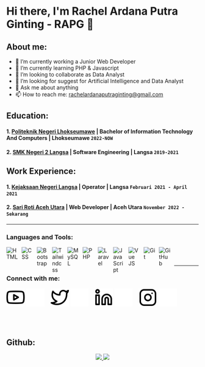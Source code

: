 # Hi there, I'm Rachel Ardana Putra Ginting - RAPG 👋
## About me:
- 🔭 I’m currently working a Junior Web Developer
- 🌱 I’m currently learning PHP & Javascript
- 👯 I’m looking to collaborate as Data Analyst
- 🤔 I’m looking for suggest for Artificial Intelligence and Data Analyst
- 💬 Ask me about anything
- 📫 How to reach me: rachelardanaputraginting@gmail.com

## Education:

#### 1. [Politeknik Negeri Lhokseumawe](https://www.pnl.ac.id) | Bachelor of Information Technology And Computers | Lhokseumawe `2022-NOW`
   
#### 2. [SMK Negeri 2 Langsa](https://www.smkn2langsa.sch.id/) | Software Engineering | Langsa `2019-2021`

## Work Experience:
#### 1. [Kejaksaan Negeri Langsa](https://kejari-langsa.kejaksaan.go.id/) | Operator | Langsa `Februari 2021 - April 2021`
#### 2. [Sari Roti Aceh Utara](https://sarirotiacehutara.co.id/) | Web Developer | Aceh Utara `November 2022 - Sekarang`
---

### Languages and Tools:

[<img align="left" alt="HTML" width="30px" src="https://upload.wikimedia.org/wikipedia/commons/thumb/6/61/HTML5_logo_and_wordmark.svg/1200px-HTML5_logo_and_wordmark.svg.png" style="padding-right:10px;" />][webdev]
[<img align="left" alt="CSS" width="30px" src="https://upload.wikimedia.org/wikipedia/commons/thumb/3/3d/CSS.3.svg/1461px-CSS.3.svg.png" style="padding-right:10px;" />][webdev]
[<img align="left" alt="Bootstrap" width="30px" src="https://getbootstrap.com/docs/5.2/assets/brand/bootstrap-logo-shadow.png" style="padding-right:10px;" />][webdev]
[<img align="left" alt="Tailwindcss" width="30px" src="https://repository-images.githubusercontent.com/428336167/4f69f56f-6659-4daf-a422-9f35f5cf0a07" style="padding-right:10px;" />][webdev]
[<img align="left" alt="MySQL" width="30px" src="https://cdn.jsdelivr.net/gh/devicons/devicon/icons/mysql/mysql-original.svg" style="padding-right:10px;" />][webdev]
[<img align="left" alt="PHP" width="30px" src="https://upload.wikimedia.org/wikipedia/commons/thumb/2/27/PHP-logo.svg/1200px-PHP-logo.svg.png" style="padding-right:10px;" />][webdev]
[<img align="left" alt="Laravel" width="30px" src="https://upload.wikimedia.org/wikipedia/commons/thumb/9/9a/Laravel.svg/1200px-Laravel.svg.png" style="padding-right:10px;" />][webdev]
[<img align="left" alt="JavaScript" width="30px" src="https://upload.wikimedia.org/wikipedia/commons/thumb/9/99/Unofficial_JavaScript_logo_2.svg/2048px-Unofficial_JavaScript_logo_2.svg.png" style="padding-right:10px;" />][webdev]
[<img align="left" alt="Vue JS" width="30px" src="https://upload.wikimedia.org/wikipedia/commons/thumb/9/95/Vue.js_Logo_2.svg/1200px-Vue.js_Logo_2.svg.png" style="padding-right:10px;" />][webdev]
[<img align="left" alt="Git" width="30px" src="https://avatars.githubusercontent.com/u/18133?s=200&v=4" style="padding-right:10px;" />][webdev]
[<img align="left" alt="GitHub" width="30px" src="https://upload.wikimedia.org/wikipedia/commons/9/91/Octicons-mark-github.svg" style="padding-right:10px;" />][webdev]



<br />
<br />

---
### Connect with me:

[![website](./youtube-light.svg)](https://www.youtube.com/channel/UC376ksreGSG9zxiSEdWk18A#gh-light-mode-only)
[![website](./youtube-dark.svg)](https://www.youtube.com/channel/UC376ksreGSG9zxiSEdWk18A#gh-dark-mode-only)
&nbsp;&nbsp;
[![website](./twitter-light.svg)](https://twitter.com/rachlapg_#gh-light-mode-only)
[![website](./twitter-dark.svg)](https://twitter.com/rachlapg_#gh-dark-mode-only)
&nbsp;&nbsp;
[![website](./linkedin-light.svg)](https://www.linkedin.com/in/rachelardanaputraginting#gh-light-mode-only)
[![website](./linkedin-dark.svg)](https://www.linkedin.com/in/rachelardanaputraginting#gh-dark-mode-only)
&nbsp;&nbsp;
[![website](./instagram-light.svg)](https://instagram.com/rachlapg_#gh-light-mode-only)
[![website](./instagram-dark.svg)](https://instagram.com/rachlapg_#gh-dark-mode-only)



[webdev]: https://github.com/rachelardanaputraginting/rachelardanaputraginting
<br />
<br />
## Github:

<p align="center">
<a href="https://github.com/rachelardanaputraginting">
<img height="180em" src="https://github-readme-stats-eight-theta.vercel.app/api?username=rachelardanaputraginting&show_icons=true&theme=algolia&include_all_commits=true&count_private=true"/>
  <img height="180em" src="https://github-readme-stats-eight-theta.vercel.app/api/top-langs/?username=rachelardanaputraginting&layout=compact&langs_count=8&theme=algolia"/>
</a>
</p>
